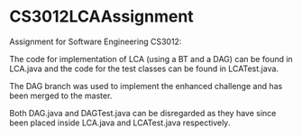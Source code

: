 # CS3012LCAAssignment

Assignment for Software Engineering CS3012:

The code for implementation of LCA (using a BT and a DAG) can be found in LCA.java and the code for the test classes can be found in LCATest.java.

The DAG branch was used to implement the enhanced challenge and has been merged to the master.

Both DAG.java and DAGTest.java can be disregarded as they have since been placed inside LCA.java and LCATest.java respectively.

